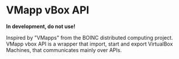 # VMapp vBox API

**In development, do not use!**

Inspired by "VMapps" from the BOINC distributed computing project.
VMapp vbox API is a wrapper that import, start and export VirtualBox Machines,
that communicates mainly over APIs.